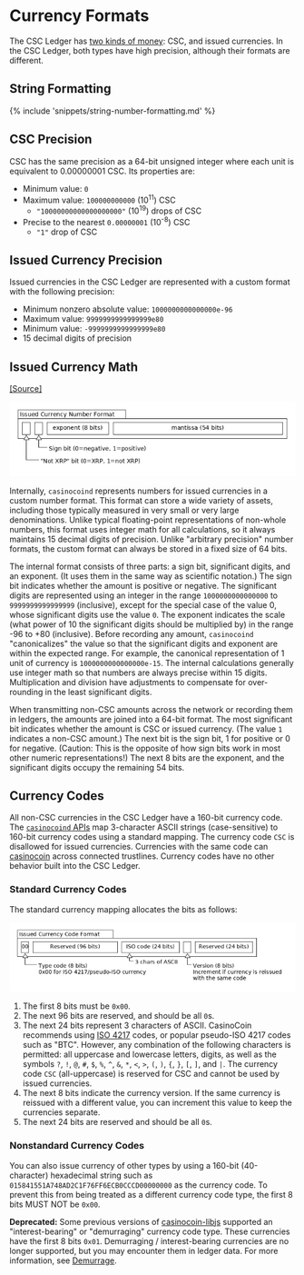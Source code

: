# Currency Formats

The CSC Ledger has [two kinds of money](concept-money.html): CSC, and issued currencies. In the CSC Ledger, both types have high precision, although their formats are different.

## String Formatting

{% include 'snippets/string-number-formatting.md' %}

## CSC Precision

CSC has the same precision as a 64-bit unsigned integer where each unit is equivalent to 0.00000001 CSC. Its properties are:

* Minimum value: `0`
* Maximum value: `100000000000` (10<sup>11</sup>) CSC
    - `"10000000000000000000"` (10<sup>19</sup>) drops of CSC
* Precise to the nearest `0.00000001` (10<sup>-8</sup>) CSC
    - `"1"` drop of CSC

## Issued Currency Precision

Issued currencies in the CSC Ledger are represented with a custom format with the following precision:

* Minimum nonzero absolute value: `1000000000000000e-96`
* Maximum value: `9999999999999999e80`
* Minimum value: `-9999999999999999e80`
* 15 decimal digits of precision

## Issued Currency Math
[[Source]<br>](https://github.com/casinocoin/casinocoind/blob/4.0.1/src/casinocoin/protocol/impl/STAmount.cpp "Source")

![Issued Currency Amount Format diagram](img/currency-number-format.png)

Internally, `casinocoind` represents numbers for issued currencies in a custom number format. This format can store a wide variety of assets, including those typically measured in very small or very large denominations. Unlike typical floating-point representations of non-whole numbers, this format uses integer math for all calculations, so it always maintains 15 decimal digits of precision. Unlike "arbitrary precision" number formats, the custom format can always be stored in a fixed size of 64 bits.

The internal format consists of three parts: a sign bit, significant digits, and an exponent. (It uses them in the same way as scientific notation.) The sign bit indicates whether the amount is positive or negative. The significant digits are represented using an integer in the range `1000000000000000` to `9999999999999999` (inclusive), except for the special case of the value 0, whose significant digits use the value `0`. The exponent indicates the scale (what power of 10 the significant digits should be multiplied by) in the range -96 to +80 (inclusive). Before recording any amount, `casinocoind` "canonicalizes" the value so that the significant digits and exponent are within the expected range. For example, the canonical representation of 1 unit of currency is `1000000000000000e-15`. The internal calculations generally use integer math so that numbers are always precise within 15 digits. Multiplication and division have adjustments to compensate for over-rounding in the least significant digits.

When transmitting non-CSC amounts across the network or recording them in ledgers, the amounts are joined into a 64-bit format. The most significant bit indicates whether the amount is CSC or issued currency. (The value `1` indicates a non-CSC amount.) The next bit is the sign bit, 1 for positive or 0 for negative. (Caution: This is the opposite of how sign bits work in most other numeric representations!) The next 8 bits are the exponent, and the significant digits occupy the remaining 54 bits.

## Currency Codes

All non-CSC currencies in the CSC Ledger have a 160-bit currency code. The [`casinocoind` APIs](reference-casinocoind.html) map 3-character ASCII strings (case-sensitive) to 160-bit currency codes using a standard mapping. The currency code `CSC` is disallowed for issued currencies. Currencies with the same code can [casinocoin](concept-nocasinocoin.html) across connected trustlines. Currency codes have no other behavior built into the CSC Ledger.

### Standard Currency Codes

The standard currency mapping allocates the bits as follows:

![Standard Currency Code Format](img/currency-code-format.png)

1. The first 8 bits must be `0x00`.
2. The next 96 bits are reserved, and should be all `0`s.
3. The next 24 bits represent 3 characters of ASCII.
    CasinoCoin recommends using [ISO 4217](http://www.xe.com/iso4217.php) codes, or popular pseudo-ISO 4217 codes such as "BTC". However, any combination of the following characters is permitted: all uppercase and lowercase letters, digits, as well as the symbols `?`, `!`, `@`, `#`, `$`, `%`, `^`, `&`, `*`, `<`, `>`, `(`, `)`, `{`, `}`, `[`, `]`, and <code>&#124;</code>. The currency code `CSC` (all-uppercase) is reserved for CSC and cannot be used by issued currencies.
4. The next 8 bits indicate the currency version. If the same currency is reissued with a different value, you can increment this value to keep the currencies separate.
5. The next 24 bits are reserved and should be all `0`s.

### Nonstandard Currency Codes

You can also issue currency of other types by using a 160-bit (40-character) hexadecimal string such as `015841551A748AD2C1F76FF6ECB0CCCD00000000` as the currency code. To prevent this from being treated as a different currency code type, the first 8 bits MUST NOT be `0x00`.

**Deprecated:** Some previous versions of [casinocoin-libjs](https://github.com/casinocoin/casinocoin-libjs) supported an "interest-bearing" or "demurraging" currency code type. These currencies have the first 8 bits `0x01`. Demurraging / interest-bearing currencies are no longer supported, but you may encounter them in ledger data. For more information, see [Demurrage](concept-demurrage.html).
